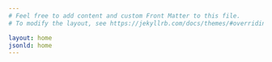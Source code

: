 ```yaml
---
# Feel free to add content and custom Front Matter to this file.
# To modify the layout, see https://jekyllrb.com/docs/themes/#overriding-theme-defaults

layout: home
jsonld: home
---
```

